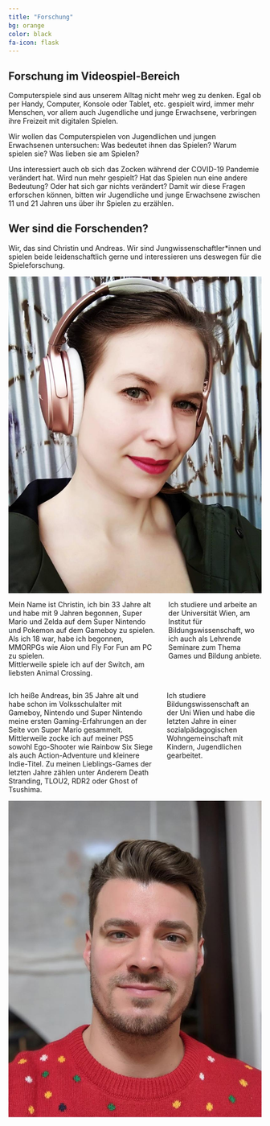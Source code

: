 ```yaml
---
title: "Forschung"
bg: orange
color: black
fa-icon: flask
---
```


## Forschung im Videospiel-Bereich

Computerspiele sind aus unserem Alltag nicht mehr weg zu denken. Egal ob per Handy, Computer, Konsole oder Tablet, etc. gespielt wird, immer mehr Menschen, vor allem auch Jugendliche und junge Erwachsene, verbringen ihre Freizeit mit digitalen Spielen.

Wir wollen das Computerspielen von Jugendlichen und jungen Erwachsenen untersuchen: Was bedeutet ihnen das Spielen? Warum spielen sie? Was lieben sie am Spielen?

Uns interessiert auch ob sich das Zocken während der COVID-19 Pandemie verändert hat. Wird nun mehr gespielt? Hat das Spielen nun eine andere Bedeutung? Oder hat sich gar nichts verändert?
Damit wir diese Fragen erforschen können, bitten wir Jugendliche und junge Erwachsene zwischen 11 und 21 Jahren uns über ihr Spielen zu erzählen.

## Wer sind die Forschenden?

Wir, das sind Christin und Andreas. Wir sind Jungwissenschaftler*innen und spielen beide leidenschaftlich gerne und interessieren uns deswegen für die Spieleforschung.

<div class="row">
    <div class="four columns">
        <img class="u-max-full-width" src="img/christin.jpg">
    </div>
    <div class="eight columns">
        <p>
            Mein Name ist Christin, ich bin 33 Jahre alt und habe mit 9 Jahren begonnen, Super Mario und Zelda auf dem Super Nintendo und Pokemon auf dem Gameboy zu spielen. Als ich 18 war, habe ich begonnen, MMORPGs wie Aion und Fly For Fun am PC zu spielen.<br />
            Mittlerweile spiele ich auf der Switch, am liebsten Animal Crossing. 
        </p>
        <p>
            Ich studiere und arbeite an der Universität Wien, am Institut für Bildungswissenschaft, wo ich auch als Lehrende Seminare zum Thema Games und Bildung anbiete.
        </p>
    </div>
</div>

<div class="row">
    <div class="eight columns">
        <p>
            Ich heiße Andreas, bin 35 Jahre alt und habe schon im Volksschulalter mit Gameboy, Nintendo und Super Nintendo meine ersten Gaming-Erfahrungen an der Seite von Super Mario gesammelt.<br />
            Mittlerweile zocke ich auf meiner PS5 sowohl Ego-Shooter wie Rainbow Six Siege als auch Action-Adventure und kleinere Indie-Titel. Zu meinen Lieblings-Games der letzten Jahre zählen unter Anderem Death Stranding, TLOU2, RDR2 oder Ghost of Tsushima. 
        </p>
        <p>
            Ich studiere Bildungswissenschaft an der Uni Wien und habe die letzten Jahre in einer sozialpädagogischen Wohngemeinschaft mit Kindern, Jugendlichen gearbeitet. 
        </p>
    </div>
    <div class="four columns">
        <img class="u-max-full-width" src="img/andreas.jpg">
    </div>
</div>

